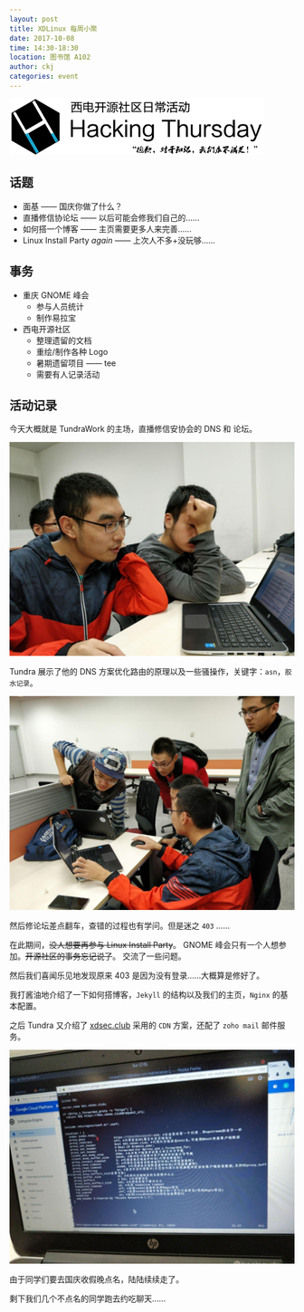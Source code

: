 ```yaml
---
layout: post
title: XDLinux 每周小聚
date: 2017-10-08
time: 14:30-18:30
location: 图书馆 A102
author: ckj
categories: event
---
```

![Hacking Thursday](/picture/h4/h4.png)

## 话题

* 面基 —— 国庆你做了什么？
* 直播修信协论坛 —— 以后可能会修我们自己的……
* 如何搭一个博客 —— 主页需要更多人来完善……
* Linux Install Party *again* —— 上次人不多+没玩够……

## 事务

* 重庆 GNOME 峰会
  * 参与人员统计
  * 制作易拉宝
* 西电开源社区
  * 整理遗留的文档
  * 重绘/制作各种 Logo
  * 暑期遗留项目 —— tee
  * 需要有人记录活动

## 活动记录

今天大概就是 TundraWork 的主场，直播修信安协会的 DNS 和 论坛。

![tundra](/picture/h4/2017-10-08_1.jpg)

Tundra 展示了他的 DNS 方案优化路由的原理以及一些骚操作，关键字：`asn`，`胶水记录`。

![demonstrating](/picture/h4/2017-10-08_2.jpg)

然后修论坛差点翻车，查错的过程也有学问。但是迷之 `403` ……

在此期间，~~没人想要再参与 Linux Install Party~~。
GNOME 峰会只有一个人想参加。~~开源社区的事务忘记说了~~。
交流了一些问题。

然后我们喜闻乐见地发现原来 403 是因为没有登录……大概算是修好了。

我打酱油地介绍了一下如何搭博客，`Jekyll` 的结构以及我们的主页，`Nginx` 的基本配置。

之后 Tundra 又介绍了 [xdsec.club](http://xdsec.club) 采用的 `CDN` 方案，还配了 `zoho mail` 邮件服务。

![proxy_pass](/picture/h4/2017-10-08_3.jpg)

由于同学们要去国庆收假晚点名，陆陆续续走了。

剩下我们几个不点名的同学跑去约吃聊天……

